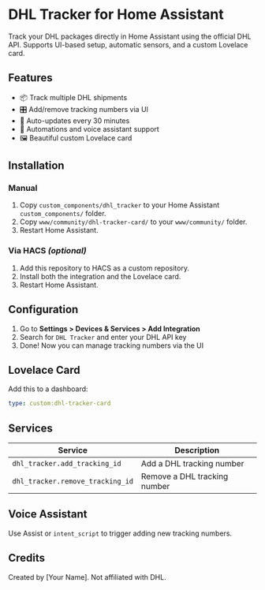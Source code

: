# DHL Tracker for Home Assistant

Track your DHL packages directly in Home Assistant using the official DHL API. Supports UI-based setup, automatic sensors, and a custom Lovelace card.

## Features
- 📦 Track multiple DHL shipments
- 🎛️ Add/remove tracking numbers via UI
- 🔁 Auto-updates every 30 minutes
- 🧠 Automations and voice assistant support
- 🖼️ Beautiful custom Lovelace card

## Installation

### Manual
1. Copy `custom_components/dhl_tracker` to your Home Assistant `custom_components/` folder.
2. Copy `www/community/dhl-tracker-card/` to your `www/community/` folder.
3. Restart Home Assistant.

### Via HACS *(optional)*
1. Add this repository to HACS as a custom repository.
2. Install both the integration and the Lovelace card.
3. Restart Home Assistant.

## Configuration
1. Go to **Settings > Devices & Services > Add Integration**
2. Search for `DHL Tracker` and enter your DHL API key
3. Done! Now you can manage tracking numbers via the UI

## Lovelace Card
Add this to a dashboard:

```yaml
type: custom:dhl-tracker-card
```

## Services
| Service | Description |
|--------|-------------|
| `dhl_tracker.add_tracking_id` | Add a DHL tracking number |
| `dhl_tracker.remove_tracking_id` | Remove a DHL tracking number |

## Voice Assistant
Use Assist or `intent_script` to trigger adding new tracking numbers.

## Credits
Created by [Your Name]. Not affiliated with DHL.
